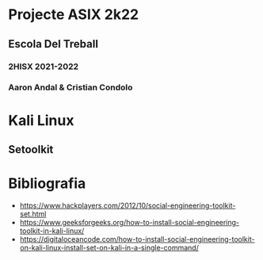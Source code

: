 # __Projecte ASIX 2k22__
## __Escola Del Treball__
### __2HISX 2021-2022__
### __Aaron Andal & Cristian Condolo__

# Kali Linux

## Setoolkit


# Bibliografia
- https://www.hackplayers.com/2012/10/social-engineering-toolkit-set.html
- https://www.geeksforgeeks.org/how-to-install-social-engineering-toolkit-in-kali-linux/
- https://digitaloceancode.com/how-to-install-social-engineering-toolkit-on-kali-linux-install-set-on-kali-in-a-single-command/